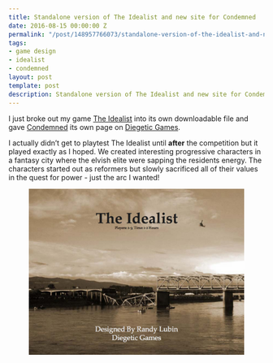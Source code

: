 ```yaml
---
title: Standalone version of The Idealist and new site for Condemned
date: 2016-08-15 00:00:00 Z
permalink: "/post/148957766073/standalone-version-of-the-idealist-and-new-site"
tags:
- game design
- idealist
- condemned
layout: post
template: post
description: Standalone version of The Idealist and new site for Condemned
---
```


<p>I just broke out my game <a href="http://diegeticgames.com/game_files/The_Idealist.pdf">The Idealist</a> into its own downloadable file and gave <a href="http://diegeticgames.com/condemned/">Condemned</a> its own page on <a href="http://diegeticgames.com/">Diegetic Games</a>.</p><p>I actually didn’t get to playtest The Idealist until <b>after</b>&nbsp;the competition but it played exactly as I hoped. We created interesting progressive characters in a fantasy city where the elvish elite were sapping the residents energy. The characters started out as reformers but slowly sacrificed all of their values in the quest for power - just the arc I wanted!</p><figure class="tmblr-full" data-orig-height="813" data-orig-width="1054"><img src="/images/31e0151f4f735ff3e26d141541c67f9367dd21dee08edfee1da5f1db1d34da11.png" data-orig-height="813" data-orig-width="1054"></figure>